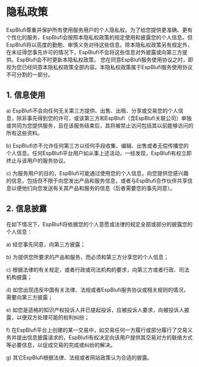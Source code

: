 # 隐私政策 

EspBlufi尊重并保护所有使用服务用户的个人隐私权。为了给您提供更准确、更有个性化的服务，EspBlufi会按照本隐私权政策的规定使用和披露您的个人信息。但EspBlufi将以高度的勤勉、审慎义务对待这些信息。除本隐私权政策另有规定外，在未征得您事先许可的情况下，EspBlufi不会将这些信息对外披露或向第三方提供。EspBlufi会不时更新本隐私权政策。 您在同意EspBlufi服务使用协议之时，即视为您已经同意本隐私权政策全部内容。本隐私权政策属于EspBlufi服务使用协议不可分割的一部分。  

## 1. 信息使用 

a) EspBlufi不会向任何无关第三方提供、出售、出租、分享或交易您的个人信息，除非事先得到您的许可，或该第三方和EspBlufi（含EspBlufi关联公司）单独或共同为您提供服务，且在该服务结束后，其将被禁止访问包括其以前能够访问的所有这些资料。 

b) EspBlufi亦不允许任何第三方以任何手段收集、编辑、出售或者无偿传播您的个人信息。任何EspBlufi平台用户如从事上述活动，一经发现，EspBlufi有权立即终止与该用户的服务协议。 

c) 为服务用户的目的，EspBlufi可能通过使用您的个人信息，向您提供您感兴趣的信息，包括但不限于向您发出产品和服务信息，或者与EspBlufi合作伙伴共享信息以便他们向您发送有关其产品和服务的信息（后者需要您的事先同意）。 

## 2. 信息披露 

在如下情况下，EspBlufi将依据您的个人意愿或法律的规定全部或部分的披露您的个人信息： 

a) 经您事先同意，向第三方披露； 

b) 为提供您所要求的产品和服务，而必须和第三方分享您的个人信息； 

c) 根据法律的有关规定，或者行政或司法机构的要求，向第三方或者行政、司法机构披露；

d) 如您出现违反中国有关法律、法规或者EspBlufi服务协议或相关规则的情况，需要向第三方披露；  

e) 如您是适格的知识产权投诉人并已提起投诉，应被投诉人要求，向被投诉人披露，以便双方处理可能的权利纠纷；

f) 在EspBlufi平台上创建的某一交易中，如交易任何一方履行或部分履行了交易义务并提出信息披露请求的，EspBlufi有权决定向该用户提供其交易对方的联络方式等必要信息，以促成交易的完成或纠纷的解决。  

g) 其它EspBlufi根据法律、法规或者网站政策认为合适的披露。 
